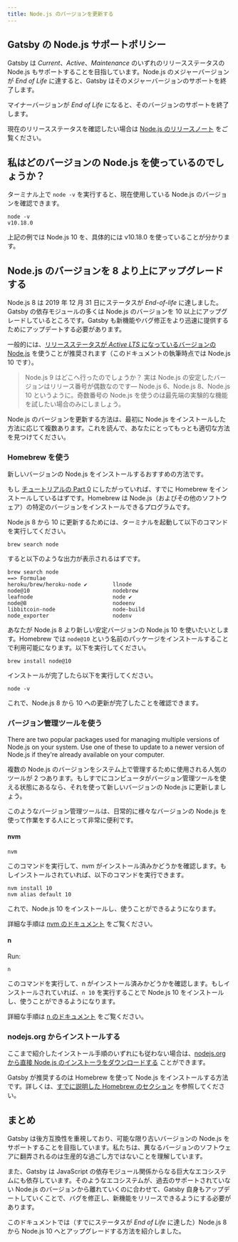 ```yaml
---
title: Node.js のバージョンを更新する
---
```


## Gatsby の Node.js サポートポリシー

Gatsby は _Current_、_Active_、_Maintenance_ のいずれのリリースステータスの Node.js もサポートすることを目指しています。Node.js のメジャーバージョンが _End of Life_ に達すると、Gatsby はそのメジャーバージョンのサポートを終了します。

マイナーバージョンが _End of Life_ になると、そのバージョンのサポートを終了します。

現在のリリースステータスを確認したい場合は [Node.js のリリースノート](https://github.com/nodejs/Release#nodejs-release-working-group) をご覧ください。

## 私はどのバージョンの Node.js を使っているのでしょうか？

ターミナル上で `node -v` を実行すると、現在使用している Node.js のバージョンを確認できます。

```shell
node -v
v10.18.0
```

上記の例では Node.js 10 を、具体的には v10.18.0 を使っていることが分かります。

## Node.js のバージョンを 8 より上にアップグレードする

Node.js 8 は 2019 年 12 月 31 日にステータスが _End-of-life_ に達しました。Gatsby の依存モジュールの多くは Node.js のバージョンを 10 以上にアップグレードしているところです。Gatsby も新機能やバグ修正をより迅速に提供するためにアップデートする必要があります。

一般的には、[リリースステータスが _Active LTS_ になっているバージョンの Node.js](https://github.com/nodejs/Release#nodejs-release-working-group) を使うことが推奨されます（このドキュメントの執筆時点では Node.js 10 です）。

> Node.js 9 はどこへ行ったのでしょうか？ 実は Node.js の安定したバージョンはリリース番号が偶数なのです— Node.js 6、Node.js 8、Node.js 10 というように。奇数番号の Node.js を使うのは最先端の実験的な機能を試したい場合のみにしましょう。

Node.js のバージョンを更新する方法は、最初に Node.js をインストールした方法に応じて複数あります。これを読んで、あなたにとってもっとも適切な方法を見つけてください。

### Homebrew を使う

新しいバージョンの Node.js をインストールするおすすめの方法です。

もし [チュートリアルの Part 0](https://www.gatsbyjs.org/tutorial/part-zero/#-install-nodejs-and-npm) にしたがっていれば、すでに Homebrew をインストールしているはずです。Homebrew は Node.js（およびその他のソフトウェア）の特定のバージョンをインストールできるプログラムです。

Node.js 8 から 10 に更新するためには、ターミナルを起動して以下のコマンドを実行してください。

```shell
brew search node
```

すると以下のような出力が表示されるはずです。

```shell
brew search node
==> Formulae
heroku/brew/heroku-node ✔        llnode                           node@10                          nodebrew
leafnode                         node ✔                           node@8                           nodeenv
libbitcoin-node                  node-build                       node_exporter                    nodenv
```

あなたが Node.js 8 より新しい安定バージョンの Node.js 10 を使いたいとします。Homebrew では `node@10` という名前のパッケージをインストールすることで利用可能になります。以下を実行してください。

```shell
brew install node@10
```

インストールが完了したら以下を実行してください。

```shell
node -v
```

これで、Node.js 8 から 10 への更新が完了したことを確認できます。

### バージョン管理ツールを使う

There are two popular packages used for managing multiple versions of Node.js on your system. Use one of these to update to a newer version of Node.js if they're already available on your computer.

複数の Node.js のバージョンをシステム上で管理するために使用される人気のツールが 2 つあります。もしすでにコンピュータがバージョン管理ツールを使える状態にあるなら、それを使って新しいバージョンの Node.js に更新しましょう。

このようなバージョン管理ツールは、日常的に様々なバージョンの Node.js を使って作業をする人にとって非常に便利です。

#### nvm

```shell
nvm
```

このコマンドを実行して、nvm がインストール済みかどうかを確認します。もしインストールされていれば、以下のコマンドを実行できます。

```shell
nvm install 10
nvm alias default 10
```

これで、Node.js 10 をインストールし、使うことができるようになります。

詳細な手順は [nvm のドキュメント](https://github.com/nvm-sh/nvm) をご覧ください。

#### n

Run:

```shell
n
```

このコマンドを実行して、n がインストール済みかどうかを確認します。もしインストールされていれば、`n 10` を実行することで Node.js 10 をインストールし、使うことができるようになります。

詳細な手順は [n のドキュメント](https://github.com/tj/n) をご覧ください。

### nodejs.org からインストールする

ここまで紹介したインストール手順のいずれにも従わない場合は、[nodejs.org から直接 Node.js のインストーラをダウンロードする](https://nodejs.org/en/) ことができます。

Gatsby が推奨するのは Homebrew を使って Node.js をインストールする方法です。詳しくは、[すでに説明した Homebrew のセクション](#using-homebrew) を参照してください。

## まとめ

Gatsby は後方互換性を重視しており、可能な限り古いバージョンの Node.js をサポートすることを目指しています。私たちは、異なるバージョンのソフトウェアに翻弄されるのは生産的な過ごし方ではないことを理解しています。

また、Gatsby は JavaScript の依存モジュール関係からなる巨大なエコシステムにも依存しています。そのようなエコシステムが、過去のサポートされていない Node.js のバージョンから離れていくのに合わせて、Gatsby 自身もアップデートしていくことで、バグを修正し、新機能をリリースできるようにする必要があります。

このドキュメントでは（すでにステータスが _End of Life_ に達した）Node.js 8 から Node.js 10 へとアップグレードする方法を紹介しました。
